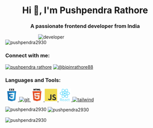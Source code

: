 <h1 align="center">Hi 👋, I'm Pushpendra Rathore</h1>
<h3 align="center">A passionate frontend developer from India</h3>
<img align="right" alt="developer" width="400" src="https://i.pinimg.com/originals/9c/18/fd/9c18fda9d8c4cf51e8bb2ac13e02dc93.gif"

<p align="left"> <img src="https://komarev.com/ghpvc/?username=pushpendra2930&label=Profile%20views&color=0e75b6&style=flat" alt="pushpendra2930" /> </p>

<h3 align="left">Connect with me:</h3>
<p align="left">
<a href="https://linkedin.com/in/pushpendra rathore" target="blank"><img align="center" src="https://raw.githubusercontent.com/rahuldkjain/github-profile-readme-generator/master/src/images/icons/Social/linked-in-alt.svg" alt="pushpendra rathore" height="30" width="40" /></a>
<a href="https://www.hackerrank.com/@bipinrathore88" target="blank"><img align="center" src="https://raw.githubusercontent.com/rahuldkjain/github-profile-readme-generator/master/src/images/icons/Social/hackerrank.svg" alt="@bipinrathore88" height="30" width="40" /></a>
</p>

<h3 align="left">Languages and Tools:</h3>
<p align="left"> <a href="https://www.w3schools.com/css/" target="_blank" rel="noreferrer"> <img src="https://raw.githubusercontent.com/devicons/devicon/master/icons/css3/css3-original-wordmark.svg" alt="css3" width="40" height="40"/> </a> <a href="https://git-scm.com/" target="_blank" rel="noreferrer"> <img src="https://www.vectorlogo.zone/logos/git-scm/git-scm-icon.svg" alt="git" width="40" height="40"/> </a> <a href="https://www.w3.org/html/" target="_blank" rel="noreferrer"> <img src="https://raw.githubusercontent.com/devicons/devicon/master/icons/html5/html5-original-wordmark.svg" alt="html5" width="40" height="40"/> </a> <a href="https://developer.mozilla.org/en-US/docs/Web/JavaScript" target="_blank" rel="noreferrer"> <img src="https://raw.githubusercontent.com/devicons/devicon/master/icons/javascript/javascript-original.svg" alt="javascript" width="40" height="40"/> </a> <a href="https://reactjs.org/" target="_blank" rel="noreferrer"> <img src="https://raw.githubusercontent.com/devicons/devicon/master/icons/react/react-original-wordmark.svg" alt="react" width="40" height="40"/> </a> <a href="https://tailwindcss.com/" target="_blank" rel="noreferrer"> <img src="https://www.vectorlogo.zone/logos/tailwindcss/tailwindcss-icon.svg" alt="tailwind" width="40" height="40"/> </a> </p>

<p><img align="left" src="https://github-readme-stats.vercel.app/api/top-langs?username=pushpendra2930&show_icons=true&locale=en&layout=compact" alt="pushpendra2930" /></p>

<p>&nbsp;<img align="center" src="https://github-readme-stats.vercel.app/api?username=pushpendra2930&show_icons=true&locale=en" alt="pushpendra2930" /></p>

<p><img align="center" src="https://github-readme-streak-stats.herokuapp.com/?user=pushpendra2930&" alt="pushpendra2930" /></p>

